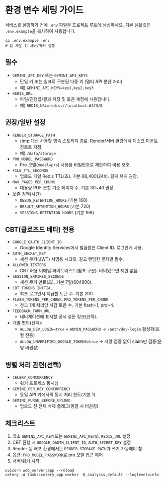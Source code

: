 # 환경 변수 세팅 가이드

서비스를 실행하기 전에 `.env` 파일을 프로젝트 루트에 생성하세요. 기본 템플릿은 `.env.example`을 복사하여 사용합니다.

```
cp .env.example .env
# 값 채운 뒤 서버/워커 실행
```

## 필수

- `GEMINI_API_KEY` 또는 `GEMINI_API_KEYS`
  - 단일 키 또는 쉼표로 구분된 다중 키 (멀티 API 분산 처리)
  - 예) `GEMINI_API_KEYS=key1,key2,key3`
- `REDIS_URL`
  - 파일/진행률/결과 저장 및 토큰 계정에 사용합니다.
  - 예) `REDIS_URL=redis://localhost:6379/0`

## 권장/일반 설정

- `RENDER_STORAGE_PATH`
  - /tmp 대신 사용할 영속 스토리지 경로. Render/서버 환경에서 디스크 마운트 경로로 지정.
  - 예) `/data/storage`
- `PRO_MODEL_PASSWORD`
  - Pro 모델(`model=pro`) 사용을 비밀번호로 제한하여 비용 보호.
- `FILE_TTL_SECONDS`
  - 업로드 파일 Redis TTL(초). 기본 86,400(24h). 길게 유지 권장.
- `MAX_PAGES_PER_CHUNK`
  - 대용량 PDF 분할 기준 페이지 수. 기본 30~40 권장.
- 보존 정책(시간)
  - `DEBUG_RETENTION_HOURS` (기본 168)
  - `RESULT_RETENTION_HOURS` (기본 720)
  - `SESSIONS_RETENTION_HOURS` (기본 168)

## CBT(클로즈드 베타) 전용

- `GOOGLE_OAUTH_CLIENT_ID`
  - Google Identity Services에서 발급받은 Client ID. 로그인에 사용.
- `AUTH_SECRET_KEY`
  - 세션 쿠키(JWT) 서명용 시크릿. 길고 랜덤한 문자열 필수.
- `ALLOWED_TESTERS`
  - CBT 허용 이메일 화이트리스트(쉼표 구분). 비어있으면 제한 없음.
- `SESSION_EXPIRES_SECONDS`
  - 세션 쿠키 만료(초). 기본 7일(604800).
- `CBT_TOKENS_INITIAL`
  - 최초 로그인시 지급할 토큰 수. 기본 200.
- `FLASH_TOKENS_PER_CHUNK`, `PRO_TOKENS_PER_CHUNK`
  - 청크 1개 처리당 차감 토큰 수. 기본 flash=1, pro=4.
- `FEEDBACK_FORM_URL`
  - 네비게이션에 표시할 공식 설문 링크(선택).
- 개발 편의(선택):
  - `ALLOW_DEV_LOGIN=true` + `ADMIN_PASSWORD` → `/auth/dev-login` 활성화(로컬 전용)
  - `ALLOW_UNVERIFIED_GOOGLE_TOKENS=true` → 서명 검증 없이 claim만 검증(운영 비권장)

## 병렬 처리 관련(선택)

- `CELERY_CONCURRENCY`
  - 워커 프로세스 동시성
- `GEMINI_PER_KEY_CONCURRENCY`
  - 동일 API 키에서의 동시 처리 한도(기본 1)
- `GEMINI_PURGE_BEFORE_UPLOAD`
  - 업로드 전 전체 삭제 플래그(병렬 시 비권장)

## 체크리스트

1) 최소 `GEMINI_API_KEY`(또는 `GEMINI_API_KEYS`), `REDIS_URL` 설정
2) CBT 진행 시 `GOOGLE_OAUTH_CLIENT_ID`, `AUTH_SECRET_KEY` 설정
3) Render 등 배포 환경에서는 `RENDER_STORAGE_PATH`가 쓰기 가능해야 함
4) 옵션: `PRO_MODEL_PASSWORD`로 pro 모델 접근 제어
5) 서버/워커 시작:
```
uvicorn web_server:app --reload
celery -A tasks:celery_app worker -Q analysis,default --loglevel=info
```

